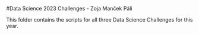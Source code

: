 #Data Science 2023 Challenges - Zoja Manček Páli

This folder contains the scripts for all three Data Science Challenges for this year. 